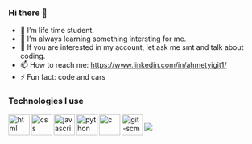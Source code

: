 ### Hi there 👋

- 🔭 I’m life time student.
- 🌱 I’m always learning something intersting for me.
- 💬 If you are interested in my account, let ask me smt and talk about coding.
- 📫 How to reach me: https://www.linkedin.com/in/ahmetyigit1/ 
- ⚡ Fun fact: code and cars
<h3>Technologies I use</h3>

<img align="left" src="https://raw.githubusercontent.com/rahul-jha98/github_readme_icons/main/language_and_tools/square/html/html.svg" alt="html" height="42px"/>
<img align="left" src="https://raw.githubusercontent.com/rahul-jha98/github_readme_icons/main/language_and_tools/square/css/css.svg" alt="css" height="42px"/>
<img align="left" src="https://raw.githubusercontent.com/rahul-jha98/github_readme_icons/main/language_and_tools/square/javascript/javascript.svg" alt="javascript" height="42px"/>
<img align="left" src="https://raw.githubusercontent.com/rahul-jha98/github_readme_icons/main/language_and_tools/square/python/python.svg" alt="python" height="42px"/>
<img align="left" src="https://img.icons8.com/color/452/c-programming.png" alt="c" height="42px"/>
<img align="left" src="https://raw.githubusercontent.com/rahul-jha98/github_readme_icons/main/language_and_tools/square/git-scm/git-scm.svg" alt="git-scm" height="42px"/><br>
<img src="https://github-readme-stats.vercel.app/api?username=Mens1s&&show_icons=true&title_color=ffffff&icon_color=bb2acf&text_color=daf7dc&bg_color=151515">
<!--
**Mens1s/Mens1s** is a ✨ _special_ ✨ repository because its `README.md` (this file) appears on your GitHub profile.

Here are some ideas to get you started:

- 🔭 I’m currently working on ...
- 🌱 I’m currently learning ...
- 👯 I’m looking to collaborate on ...
- 🤔 I’m looking for help with ...
- 💬 Ask me about ...
- 📫 How to reach me: ...
- 😄 Pronouns: ...
- ⚡ Fun fact: ...
-->

